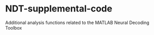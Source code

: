 # NDT-supplemental-code
Additional analysis functions related to the MATLAB Neural Decoding Toolbox
